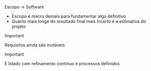 Escopo -> Software

- Escopo é macro demais para fundamentar algo definitivo
- Quanto mais longe do resultado final mais incerto é a estimativa do projeto

  

> [!important]  
> Requisitos ainda são mutáveis  

  

> [!important]  
> É lidado com refinamento contínuo e processos definidos
